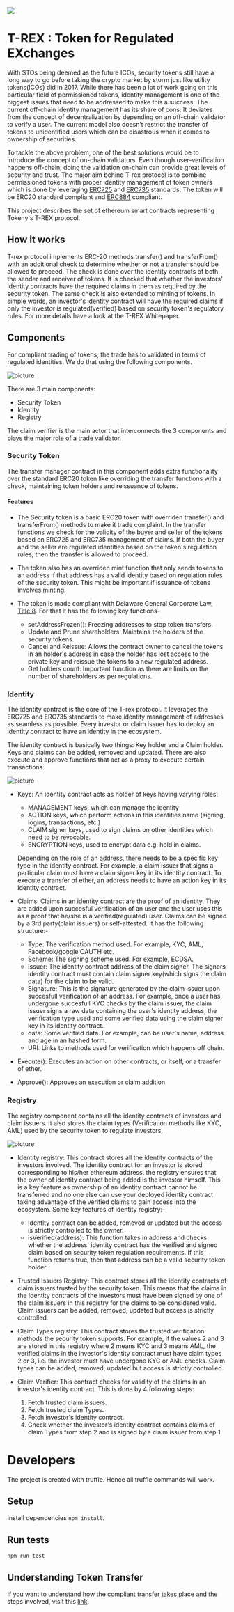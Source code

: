 ![](./docs/img/tokeny.png)

# T-REX : Token for Regulated EXchanges

With STOs being deemed as the future ICOs, security tokens still have a long way to go before taking the crypto market by storm just like utility tokens(ICOs) did in 2017. While there has been a lot of work going on this particular field of permissioned tokens, identity management is one of the biggest issues that need to be addressed to make this a success. The current off-chain identity management has its share of cons. It deviates from the concept of decentralization by depending on an off-chain validator to verify a user. The current model also doesn’t restrict the transfer of tokens to unidentified users which can be disastrous when it comes to ownership of securities. 

To tackle the above problem, one of the best solutions would be to introduce the concept of on-chain validators. Even though user-verification happens off-chain, doing the validation on-chain can provide great levels of security and trust. The major aim behind T-rex protocol is to combine permissioned tokens with proper identity management of token owners which is done by leveraging [ERC725](https://github.com/ethereum/EIPs/issues/725) and [ERC735](https://github.com/ethereum/EIPs/issues/735) standards. The token will be ERC20 standard compliant and [ERC884](https://medium.com/coinmonks/tokenising-shares-introducing-erc-884-cc491258e413) compliant.

This project describes the set of ethereum smart contracts representing Tokeny's T-REX protocol.

## How it works
T-rex protocol implements ERC-20 methods transfer() and transferFrom() with an additional check to determine whether or not a transfer should be allowed to proceed. The check is done over the identity contracts of both the sender and receiver of tokens. It is checked that whether the investors' identity contracts have the required claims in them as required by the security token. The same check is also extended to minting of tokens. In simple words, an investor's identity contract will have the required claims if only the investor is regulated(verified) based on security token's regulatory rules. For more details have a look at the T-REX Whitepaper.

## Components
For compliant trading of tokens, the trade has to validated in terms of regulated identities. We do that using the following components.

![picture](docs/img/components.png)

There are 3 main components:

* Security Token
* Identity
* Registry

The claim verifier is the main actor that interconnects the 3 components and plays the major role of a trade validator.

### Security Token

The transfer manager contract in this component adds extra functionality over the standard ERC20 token like overriding the transfer functions with a check, maintaining token holders and reissuance of tokens. 

#### Features
* The Security token is a basic ERC20 token with overriden transfer() and transferFrom() methods to make it trade complaint. In the transfer functions we check for the validity of the buyer and seller of the tokens based on ERC725 and ERC735 management of claims. If both the buyer and the seller are regulated identities based on the token's regulation rules, then the transfer is allowed to proceed. 

* The token also has an overriden mint function that only sends tokens to an address if that address has a valid identity based on regulation rules of the security token. This might be important if issuance of tokens involves minting.

* The token is made compliant with Delaware General Corporate Law, [Title 8](https://legis.delaware.gov/json/BillDetail/GenerateHtmlDocument?legislationId=25730&legislationTypeId=1&docTypeId=2&legislationName=SB69). For that it has the following key functions- 
  * setAddressFrozen(): Freezing addresses to stop token transfers.
  * Update and Prune shareholders: Maintains the holders of the security tokens. 
  * Cancel and Reissue: Allows the contract owner to cancel the tokens in an holder's address in case the holder has lost access to the private key and reissue the tokens to a new regulated address.
  * Get holders count: Important function as there are limits on the number of shareholders as per regulations.

### Identity

The identity contract is the core of the T-rex protocol. It leverages the ERC725 and ERC735 standards to make identity management of addresses as seamless as possible. Every investor or claim issuer has to deploy an identity contract to have an identity in the ecosystem.

The identity contract is basically two things: Key holder and a Claim holder. Keys and claims can be added, removed and updated. There are also execute and approve functions that act as a proxy to execute certain transactions.

![picture](docs/img/identity.png)

* Keys: An identity contract acts as holder of keys having varying roles:
  * MANAGEMENT keys, which can manage the identity
  * ACTION keys, which perform actions in this identities name (signing, logins, transactions, etc.)
  * CLAIM signer keys, used to sign claims on other identities which need to be revocable.
  * ENCRYPTION keys, used to encrypt data e.g. hold in claims. 

  Depending on the role of an address, there needs to be a specific key type in the identity contract. For example, a claim issuer that signs a particular claim must have a claim signer key in its identity contract. To execute a transfer of ether, an address needs to have an action key in its identity contract.

* Claims: Claims in an identity contract are the proof of an identity. They are added upon succesful verification of an user and the user uses this as a proof that he/she is a verified(regulated) user. Claims can be signed by a 3rd party(claim issuers) or self-attested. It has the following structure:-

  * Type: The verification method used. For example, KYC, AML, Facebook/google OAUTH etc.
  * Scheme: The signing scheme used. For example, ECDSA.
  * Issuer: The identity contract address of the claim signer. The signers identity contract must contain claim signer key(which signs the claim data) for the claim to be valid.
  * Signature: This is the signature generated by the claim issuer upon succesfull verification of an address. For example, once a user has undergone succesfull KYC checks by the claim issuer, the claim issuer signs a raw data containing the user's identity address, the verification type used and some verified data using the claim signer key in its identity contract.
  * data: Some verified data. For example, can be user's name, address and age in an hashed form.
  * URI: Links to methods used for verification which happens off chain.

* Execute(): Executes an action on other contracts, or itself, or a transfer of ether.
* Approve(): Approves an execution or claim addition.

### Registry 

The registry component contains all the identity contracts of investors and claim issuers. It also stores the claim types (Verification methods like KYC, AML) used by the security token to regulate investors.

![picture](docs/img/registry.png)

* Identity registry: This contract stores all the identity contracts of the investors involved. The identity contract for an investor is stored corresponding to his/her ethereum address. the registry ensures that the owner of identity contract being added is the investor himself. This is a key feature as ownership of an identity contract cannot be transferred and no one else can use your deployed identity contract taking advantage of the verified claims to gain access into the ecosystem. 
Some key features of identity registry:- 
  * Identity contract can be added, removed or updated but the access is strictly controlled to the owner.
  * isVerified(address): This function takes in address and checks whether the address' identity contract has the verified and signed claim based on security token regulation requirements. If this function returns true, then that address can be a valid security token holder. 

* Trusted Issuers Registry: This contract stores all the identity contracts of claim issuers trusted by the security token. This means that the claims in the identity contracts of the investors must have been signed by one of the claim issuers in this registry for the claims to be considered valid. Claim issuers can be added, removed, updated but access is strictly controlled.

* Claim Types registry: This contract stores the trusted verification methods the security token supports. For example, if the values 2 and 3 are stored in this registry where 2 means KYC and 3 means AML, the verified claims in the investor's identity contract must have claim types 2 or 3, i.e. the investor must have undergone KYC or AML checks. Claim types can be added, removed, updated but access is strictly controlled. 

* Claim Verifier: This contract checks for validity of the claims in an investor's identity contract. This is done by 4 following steps:
  1. Fetch trusted claim issuers.
  2. Fetch trusted claim Types.
  3. Fetch investor's identity contract.
  4. Check whether the investor's identity contract contains claims of claim Types from step 2 and is signed by a claim issuer from step 1.

# Developers

The project is created with truffle. Hence all truffle commands will work.

## Setup

Install dependencies `npm install`.

## Run tests

`npm run test`

## Understanding Token Transfer

If you want to understand how the compliant transfer takes place and the steps involved, visit this [link](https://github.com/tokenyICO/T-rex/tree/master/docs/README.md).
